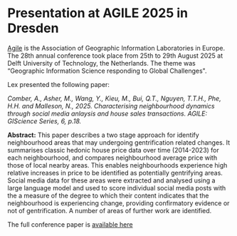 # Presentation at AGILE 2025 in Dresden

[Agile](https://agile-gi.eu/) is the Association of Geographic Information Laboratories in Europe. The 28th annual conference took place from 25th to 29th August 2025 at Delft University of Technology, the Netherlands. The theme was “Geographic Information Science responding to Global Challenges".

Lex presented the following paper:

_Comber, A., Asher, M., Wang, Y., Kieu, M., Bui, Q.T., Nguyen, T.T.H., Phe, H.H. and Malleson, N., 2025. Characterising neighbourhood dynamics through social media anlaysis and house sales transactions. AGILE: GIScience Series, 6, p.18._

**Abstract:** This paper describes a two stage approach for identify neighbourhood areas that may undergoing gentrification related changes. It summarises classic hedonic house price data over time (2014-2023) for each
neighbourhood, and compares neighbourhood average price with those of local nearby areas. This enables
neighbourhoods experience high relative increases in price to be identified as potentially gentrifying areas.
Social media data for these areas were extracted and analysed using a large language model and used to
score individual social media posts with the a measure of the degree to which their content indicates that the
neighbourhood is experiencing change, providing confirmatory evidence or not of gentrification. A number
of areas of further work are identified.

The full conference paper is [available here](https://github.com/Urban-Analytics/INTEGRATE/blob/main/web/presentations/AGILE2025/AGILE_2025_v2.pdf)

